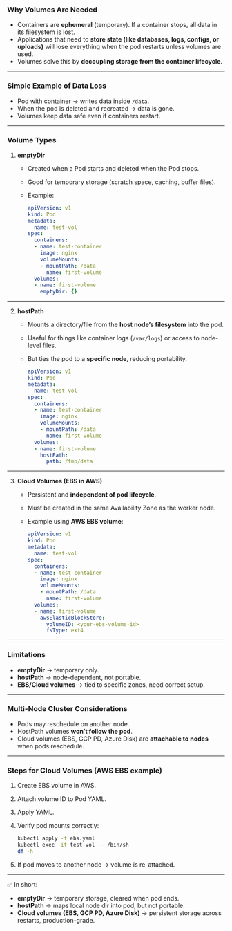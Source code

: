 ### Why Volumes Are Needed

* Containers are **ephemeral** (temporary). If a container stops, all data in its filesystem is lost.
* Applications that need to **store state (like databases, logs, configs, or uploads)** will lose everything when the pod restarts unless volumes are used.
* Volumes solve this by **decoupling storage from the container lifecycle**.

---

### Simple Example of Data Loss

* Pod with container → writes data inside `/data`.
* When the pod is deleted and recreated → data is gone.
* Volumes keep data safe even if containers restart.

---

### Volume Types

1. **emptyDir**

   * Created when a Pod starts and deleted when the Pod stops.
   * Good for temporary storage (scratch space, caching, buffer files).
   * Example:

     ```yaml
     apiVersion: v1
     kind: Pod
     metadata:
       name: test-vol
     spec:
       containers:
       - name: test-container
         image: nginx
         volumeMounts:
         - mountPath: /data
           name: first-volume
       volumes:
       - name: first-volume
         emptyDir: {}
     ```

---

2. **hostPath**

   * Mounts a directory/file from the **host node’s filesystem** into the pod.
   * Useful for things like container logs (`/var/logs`) or access to node-level files.
   * But ties the pod to a **specific node**, reducing portability.

     ```yaml
     apiVersion: v1
     kind: Pod
     metadata:
       name: test-vol
     spec:
       containers:
       - name: test-container
         image: nginx
         volumeMounts:
         - mountPath: /data
           name: first-volume
       volumes:
       - name: first-volume
         hostPath:
           path: /tmp/data
     ```

---

3. **Cloud Volumes (EBS in AWS)**

   * Persistent and **independent of pod lifecycle**.
   * Must be created in the same Availability Zone as the worker node.
   * Example using **AWS EBS volume**:

     ```yaml
     apiVersion: v1
     kind: Pod
     metadata:
       name: test-vol
     spec:
       containers:
       - name: test-container
         image: nginx
         volumeMounts:
         - mountPath: /data
           name: first-volume
       volumes:
       - name: first-volume
         awsElasticBlockStore:
           volumeID: <your-ebs-volume-id>
           fsType: ext4
     ```

---

### Limitations

* **emptyDir** → temporary only.
* **hostPath** → node-dependent, not portable.
* **EBS/Cloud volumes** → tied to specific zones, need correct setup.

---

### Multi-Node Cluster Considerations

* Pods may reschedule on another node.
* HostPath volumes **won’t follow the pod**.
* Cloud volumes (EBS, GCP PD, Azure Disk) are **attachable to nodes** when pods reschedule.

---

### Steps for Cloud Volumes (AWS EBS example)

1. Create EBS volume in AWS.

2. Attach volume ID to Pod YAML.

3. Apply YAML.

4. Verify pod mounts correctly:

   ```bash
   kubectl apply -f ebs.yaml
   kubectl exec -it test-vol -- /bin/sh
   df -h
   ```

5. If pod moves to another node → volume is re-attached.

---

✅ In short:

* **emptyDir** → temporary storage, cleared when pod ends.
* **hostPath** → maps local node dir into pod, but not portable.
* **Cloud volumes (EBS, GCP PD, Azure Disk)** → persistent storage across restarts, production-grade.

